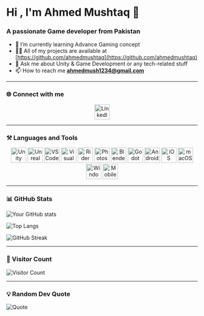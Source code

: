 # Hi , I'm Ahmed Mushtaq 👋

### A passionate Game developer from Pakistan

- 🌱 I’m currently learning Advance Gaming concept  
- 👨‍💻 All of my projects are available at [https://github.com/ahmedmushtaq](https://github.com/ahmedmushtaq)  
- 💬 Ask me about Unity & Game Development or any tech-related stuff  
- 📫 How to reach me **ahmedmush1234@gmail.com**

---

### 🌐 Connect with me

<p align="center">
  <a href="https://www.linkedin.com/in/ahmed-mushtaq-8462b6136/" target="_blank">
    <img alt="LinkedIn" width="40px" src="https://cdn.jsdelivr.net/gh/devicons/devicon/icons/linkedin/linkedin-original.svg"/>
  </a>
</p>

---

### ⚒️ Languages and Tools

<p align="center">
  <a href="https://unity.com/" target="_blank"><img alt="Unity" width="40px" src="https://cdn.jsdelivr.net/gh/devicons/devicon/icons/unity/unity-original.svg"/></a>
  <a href="https://www.unrealengine.com/" target="_blank"><img alt="Unreal Engine" width="40px" src="https://cdn.jsdelivr.net/gh/devicons/devicon/icons/unrealengine/unrealengine-original.svg"/></a>
  <a href="https://code.visualstudio.com/" target="_blank"><img alt="VS Code" width="40px" src="https://cdn.jsdelivr.net/gh/devicons/devicon/icons/vscode/vscode-original.svg"/></a>
  <a href="https://visualstudio.microsoft.com/" target="_blank"><img alt="Visual Studio" width="40px" src="https://cdn.jsdelivr.net/gh/devicons/devicon/icons/visualstudio/visualstudio-plain.svg"/></a>
  <a href="https://www.jetbrains.com/rider/" target="_blank"><img alt="Rider" width="40px" src="https://resources.jetbrains.com/storage/products/rider/img/meta/rider_logo_300x300.png"/></a>
  <a href="https://www.adobe.com/products/photoshop.html" target="_blank"><img alt="Photoshop" width="40px" src="https://cdn.jsdelivr.net/gh/devicons/devicon/icons/photoshop/photoshop-plain.svg"/></a>
  <a href="https://www.blender.org/" target="_blank"><img alt="Blender" width="40px" src="https://cdn.jsdelivr.net/gh/devicons/devicon/icons/blender/blender-original.svg"/></a>
  <a href="https://godotengine.org/" target="_blank"><img alt="Godot" width="40px" src="https://cdn.jsdelivr.net/gh/devicons/devicon/icons/godot/godot-original.svg"/></a>
  <a href="https://www.android.com/" target="_blank"><img alt="Android" width="40px" src="https://cdn.jsdelivr.net/gh/devicons/devicon/icons/android/android-original.svg"/></a>
  <a href="https://www.apple.com/ios/" target="_blank"><img alt="iOS" width="40px" src="https://cdn.jsdelivr.net/gh/devicons/devicon/icons/apple/apple-original.svg"/></a>
  <a href="https://www.apple.com/macos/" target="_blank"><img alt="macOS" width="40px" src="https://cdn.jsdelivr.net/gh/devicons/devicon/icons/apple/apple-original.svg"/></a>
  <a href="https://www.microsoft.com/windows" target="_blank"><img alt="Windows" width="40px" src="https://cdn.jsdelivr.net/gh/devicons/devicon/icons/windows8/windows8-original.svg"/></a>
  <a href="#" target="_blank"><img alt="Mobile" width="40px" src="https://cdn-icons-png.flaticon.com/512/15/15874.png"/></a>
</p>

---

### 📊 GitHub Stats

![Your GitHub stats](https://github-readme-stats.vercel.app/api?username=ahmedmushtaq&show_icons=true&theme=white)  

![Top Langs](https://github-readme-stats.vercel.app/api/top-langs/?username=ahmedmushtaq&layout=compact&theme=white)  

![GitHub Streak](https://github-readme-streak-stats.herokuapp.com/?user=ahmedmushtaq&theme=default)  

---

### 👀 Visitor Count

![Visitor Count](https://komarev.com/ghpvc/?username=ahmedmushtaq&label=Profile%20views&color=0e75b6&style=flat)

---

### 💡 Random Dev Quote

![Quote](https://quotes-github-readme.vercel.app/api?type=horizontal&theme=light)
